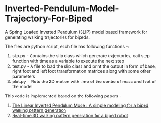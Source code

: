 # Inverted-Pendulum-Model-Trajectory-For-Biped
A Spring Loaded Inverted Pendulum (SLIP) model based framework for generating walking trajectories for bipeds.

The files are python script, each file has following functions -:
  1) slip.py - Contains the slip class which generate trajectories, call step function with time as a variable to execute the next step
  2) test.py - A file to load the slip class and print the output in form of base, right foot and left foot transformation matrices along with some other parameters
  3) plot.py - Plots the 2D motion with time of the centre of mass and feet of the model

This code is implemented based on the following papers - 

  1) [The Linear Inverted Pendulum Mode : A simple modeling for a biped walking pattern generation](http://users.dimi.uniud.it/~antonio.dangelo/Robotica/dissertations/helper/3D_Linear_Inverted_Pendulum_Model.pdf)
  2) [Real-time 3D walking pattern generation for a biped robot](http://users.dimi.uniud.it/~antonio.dangelo/Robotica/2012/helper/K0529.pdf)
